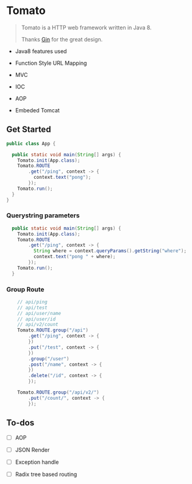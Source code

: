 # Tomato

> Tomato is a HTTP web framework written in Java 8.
>
> Thanks [Gin](https://github.com/gin-gonic/gin) for the great design.

- Java8 features used

- Function Style URL Mapping

- MVC

- IOC

- AOP

- Embeded Tomcat

## Get Started

```java
public class App {

  public static void main(String[] args) {
    Tomato.init(App.class);
    Tomato.ROUTE
        .get("/ping", context -> {
          context.text("pong");
        });
    Tomato.run();
  }
}
```

### Querystring parameters

```java
  public static void main(String[] args) {
    Tomato.init(App.class);
    Tomato.ROUTE
        .get("/ping", context -> {
          String where = context.queryParams().getString("where");
          context.text("pong " + where);
        });
    Tomato.run();
  }
```

### Group Route

```java
    // api/ping
    // api/test
    // api/user/name
    // api/user/id
    // api/v2/count
    Tomato.ROUTE.group("/api")
        .get("/ping", context -> {
        })
        .put("/test", context -> {
        })
        .group("/user")
        .post("/name", context -> {
        })
        .delete("/id", context -> {
        });

    Tomato.ROUTE.group("/api/v2/")
        .put("/count/", context -> {
        });
```


## To-dos

- [ ] AOP

- [ ] JSON Render

- [ ] Exception handle

- [ ] Radix tree based routing
